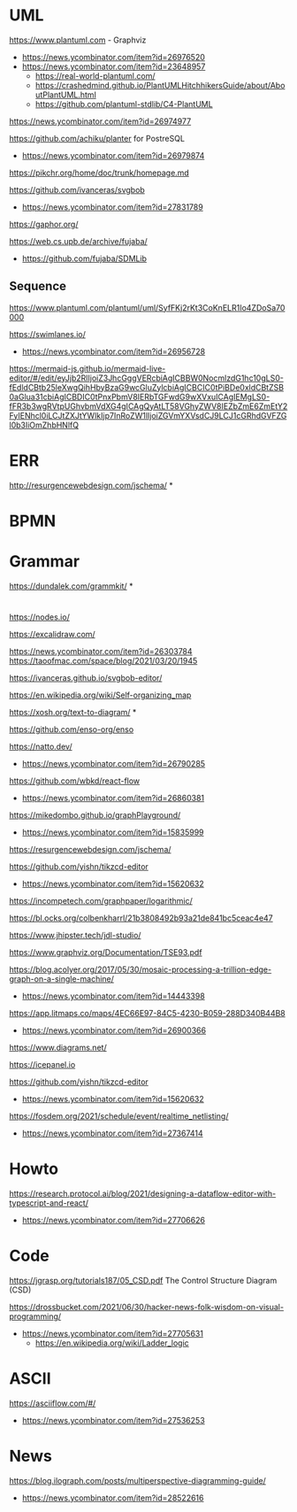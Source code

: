 # UML
https://www.plantuml.com - Graphviz
* https://news.ycombinator.com/item?id=26976520
* https://news.ycombinator.com/item?id=23648957
  * https://real-world-plantuml.com/
  * https://crashedmind.github.io/PlantUMLHitchhikersGuide/about/AboutPlantUML.html
  * https://github.com/plantuml-stdlib/C4-PlantUML

https://news.ycombinator.com/item?id=26974977

https://github.com/achiku/planter for PostreSQL
* https://news.ycombinator.com/item?id=26979874

https://pikchr.org/home/doc/trunk/homepage.md

https://github.com/ivanceras/svgbob
* https://news.ycombinator.com/item?id=27831789

https://gaphor.org/

https://web.cs.upb.de/archive/fujaba/
* https://github.com/fujaba/SDMLib

## Sequence

https://www.plantuml.com/plantuml/uml/SyfFKj2rKt3CoKnELR1Io4ZDoSa70000

https://swimlanes.io/
* https://news.ycombinator.com/item?id=26956728

https://mermaid-js.github.io/mermaid-live-editor/#/edit/eyJjb2RlIjoiZ3JhcGggVERcbiAgICBBW0NocmlzdG1hc10gLS0-fEdldCBtb25leXwgQihHbyBzaG9wcGluZylcbiAgICBCIC0tPiBDe0xldCBtZSB0aGlua31cbiAgICBDIC0tPnxPbmV8IERbTGFwdG9wXVxuICAgIEMgLS0-fFR3b3wgRVtpUGhvbmVdXG4gICAgQyAtLT58VGhyZWV8IEZbZmE6ZmEtY2FyIENhcl0iLCJtZXJtYWlkIjp7InRoZW1lIjoiZGVmYXVsdCJ9LCJ1cGRhdGVFZGl0b3IiOmZhbHNlfQ

# ERR
http://resurgencewebdesign.com/jschema/
*

# BPMN

# Grammar
https://dundalek.com/grammkit/
*

#
https://nodes.io/

https://excalidraw.com/

https://news.ycombinator.com/item?id=26303784
https://taoofmac.com/space/blog/2021/03/20/1945

https://ivanceras.github.io/svgbob-editor/

https://en.wikipedia.org/wiki/Self-organizing_map

https://xosh.org/text-to-diagram/
*

https://github.com/enso-org/enso

https://natto.dev/
* https://news.ycombinator.com/item?id=26790285

https://github.com/wbkd/react-flow
* https://news.ycombinator.com/item?id=26860381

https://mikedombo.github.io/graphPlayground/
* https://news.ycombinator.com/item?id=15835999

https://resurgencewebdesign.com/jschema/

https://github.com/yishn/tikzcd-editor
* https://news.ycombinator.com/item?id=15620632

https://incompetech.com/graphpaper/logarithmic/

https://bl.ocks.org/colbenkharrl/21b3808492b93a21de841bc5ceac4e47

https://www.jhipster.tech/jdl-studio/

https://www.graphviz.org/Documentation/TSE93.pdf

https://blog.acolyer.org/2017/05/30/mosaic-processing-a-trillion-edge-graph-on-a-single-machine/
* https://news.ycombinator.com/item?id=14443398

https://app.litmaps.co/maps/4EC66E97-84C5-4230-B059-288D340B44B8
* https://news.ycombinator.com/item?id=26900366

https://www.diagrams.net/

https://icepanel.io

https://github.com/yishn/tikzcd-editor
* https://news.ycombinator.com/item?id=15620632

https://fosdem.org/2021/schedule/event/realtime_netlisting/
* https://news.ycombinator.com/item?id=27367414

# Howto
https://research.protocol.ai/blog/2021/designing-a-dataflow-editor-with-typescript-and-react/
* https://news.ycombinator.com/item?id=27706626

# Code
https://jgrasp.org/tutorials187/05_CSD.pdf The Control Structure Diagram (CSD)

https://drossbucket.com/2021/06/30/hacker-news-folk-wisdom-on-visual-programming/
* https://news.ycombinator.com/item?id=27705631
  * https://en.wikipedia.org/wiki/Ladder_logic

# ASCII
https://asciiflow.com/#/
* https://news.ycombinator.com/item?id=27536253


# News
https://blog.ilograph.com/posts/multiperspective-diagramming-guide/
* https://news.ycombinator.com/item?id=28522616